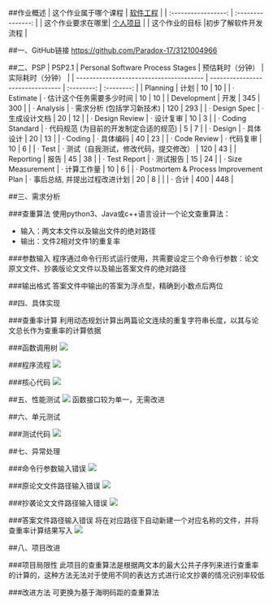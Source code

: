 ##作业概述
| 这个作业属于哪个课程 | [软件工程](https://edu.cnblogs.com/campus/gdgy/CSGrade21-34) |
| :-----------------: | :---------------: |
| 这个作业要求在哪里| [个人项目](https://edu.cnblogs.com/campus/gdgy/CSGrade21-34/homework/13023) |
| 这个作业的目标 |初步了解软件开发流程  |


##一、GitHub链接
https://github.com/Paradox-17/3121004966


##二、PSP
| PSP2.1                                  | Personal Software Process Stages | 预估耗时（分钟） | 实际耗时（分钟） |
| --------------------------------------- | -------------------------------- | :--------: | :--------: |
| Planning                                | 计划                               | 10       | 10       |
| · Estimate                              | · 估计这个任务需要多少时间                   | 10       | 10       |
| Development                             | 开发                               | 345      | 300      |
| · Analysis                              | · 需求分析 (包括学习新技术)                 | 120      | 293      |
| · Design Spec                           | · 生成设计文档                         | 20       | 12       |
| · Design Review                         | · 设计复审                           | 10       | 3        |
| · Coding Standard                       | · 代码规范 (为目前的开发制定合适的规范)           | 5        | 7        |
| · Design                                | · 具体设计                           | 20       | 13       |
| · Coding                                | · 具体编码                           | 40       | 23       |
| · Code Review                           | · 代码复审                           | 10       | 6        |
| · Test                                  | · 测试（自我测试，修改代码，提交修改）             | 120      | 43       |
| Reporting                               | 报告                               | 45       | 38       |
| · Test Report                           | · 测试报告                           | 15       | 24       |
| · Size Measurement                      | · 计算工作量                          | 10       | 6        |
| · Postmortem & Process Improvement Plan | · 事后总结, 并提出过程改进计划                | 20       | 8        |
|                                         | · 合计                             | 400      | 448      |

##三、需求分析

###查重算法
使用python3、Java或c++语言设计一个论文查重算法：

 - 输入：两文本文件以及输出文件的绝对路径
 - 输出：文件2相对文件1的重复率

###参数输入
程序通过命令行形式运行使用，共需要设定三个命令行参数：论文原文文件、抄袭版论文文件以及输出答案文件的绝对路径

###输出格式
答案文件中输出的答案为浮点型，精确到小数点后两位


##四、具体实现

###查重率计算
利用动态规划计算出两篇论文连续的重复字符串长度，以其与论文总长作为查重率的计算依据

###函数调用树
![](https://img2023.cnblogs.com/blog/3270551/202309/3270551-20230916230109117-2115768099.png)

###程序流程
![](https://img2023.cnblogs.com/blog/3270551/202309/3270551-20230916225719640-1849542213.jpg)

###核心代码
![](https://img2023.cnblogs.com/blog/3270551/202309/3270551-20230916225220023-1572829769.png)


##五、性能测试
![](https://img2023.cnblogs.com/blog/3270551/202309/3270551-20230916230607726-70264720.png)
函数接口较为单一，无需改进


##六、单元测试

###测试代码
![](https://img2023.cnblogs.com/blog/3270551/202309/3270551-20230916234522872-1377922305.png)


##七、异常处理

###命令行参数输入错误
![](https://img2023.cnblogs.com/blog/3270551/202309/3270551-20230916234714406-1616141564.png)

###原论文文件路径输入错误
![](https://img2023.cnblogs.com/blog/3270551/202309/3270551-20230916234913399-877830673.png)

###抄袭论文文件路径输入错误
![](https://img2023.cnblogs.com/blog/3270551/202309/3270551-20230916235056855-1278107257.png)

###答案文件路径输入错误
将在对应路径下自动新建一个对应名称的文件，并将查重率计算结果写入
![](https://img2023.cnblogs.com/blog/3270551/202309/3270551-20230916235535480-173490214.png)


##八、项目改进

###项目局限性
此项目的查重算法是根据两文本的最大公共子序列来进行查重率的计算的，这种方法无法对于使用不同的表达方式进行论文抄袭的情况识别率较低

###改进方法
可更换为基于海明码距的查重算法
